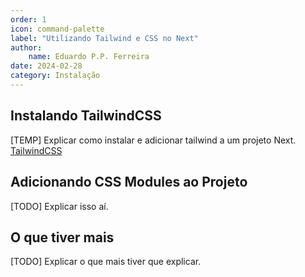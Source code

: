```yaml
---
order: 1
icon: command-palette
label: "Utilizando Tailwind e CSS no Next"
author:
    name: Eduardo P.P. Ferreira
date: 2024-02-28
category: Instalação
---
```


## Instalando TailwindCSS

[TEMP] Explicar como instalar e adicionar tailwind a um projeto Next.
[TailwindCSS](https://tailwindcss.com/)

## Adicionando CSS Modules ao Projeto

[TODO] Explicar isso aí.

## O que tiver mais

[TODO] Explicar o que mais tiver que explicar.

